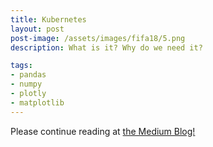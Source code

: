 ```yaml
---
title: Kubernetes
layout: post
post-image: /assets/images/fifa18/5.png
description: What is it? Why do we need it?

tags: 
- pandas
- numpy
- plotly
- matplotlib
---
```



Please continue reading at [the Medium Blog!](https://medium.com/geekculture/kubenetes-b9f17df6f8b5)
